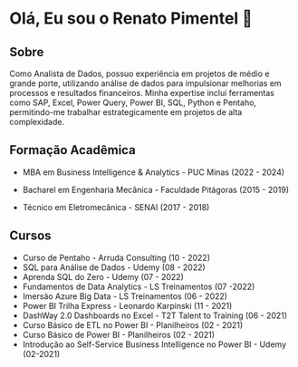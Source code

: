 # Olá, Eu sou o Renato Pimentel 👋


## Sobre

Como Analista de Dados, possuo experiência em projetos de médio e grande porte, utilizando análise de dados para impulsionar melhorias em processos e resultados financeiros. Minha expertise inclui ferramentas como SAP, Excel, Power Query, Power BI, SQL, Python e Pentaho, permitindo-me trabalhar estrategicamente em projetos de alta complexidade.

## Formação Acadêmica

* MBA em Business Intelligence & Analytics - PUC Minas (2022 - 2024)

* Bacharel em Engenharia Mecânica - Faculdade Pitágoras (2015 - 2019)

* Técnico em Eletromecânica - SENAI (2017 - 2018)


## Cursos

* Curso de Pentaho - Arruda Consulting (10 - 2022)
* SQL para Análise de Dados - Udemy (08 - 2022)
* Aprenda SQL do Zero - Udemy (07 - 2022)
* Fundamentos de Data Analytics - LS Treinamentos (07 -2022)
* Imersão Azure Big Data - LS Treinamentos (06 - 2022) 
* Power BI Trilha Express - Leonardo Karpinski (11 - 2021)
* DashWay 2.0 Dashboards no Excel - T2T Talent to Training (06 - 2021)
* Curso Básico de ETL no Power BI - Planilheiros (02 - 2021)
* Curso Básico de Power BI - Planilheiros (02 - 2021)
* Introdução ao Self-Service Business Intelligence no Power BI - Udemy (02-2021)
